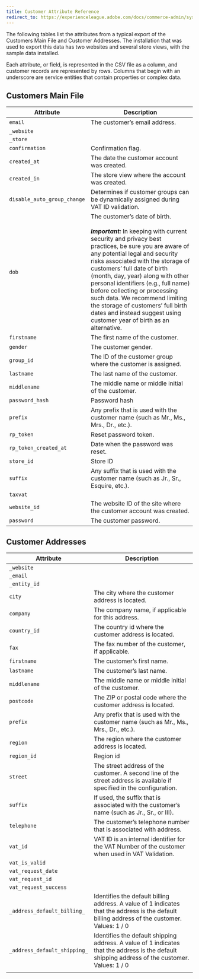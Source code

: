 ```yaml
---
title: Customer Attribute Reference
redirect_to: https://experienceleague.adobe.com/docs/commerce-admin/systems/data-transfer/data-attributes-customer.html
---
```


The following tables list the attributes from a typical export of the Customers Main File and Customer Addresses. The installation that was used to export this data has two websites and several store views, with the sample data installed.

Each attribute, or field, is represented in the CSV file as a column, and customer records are represented by rows. Columns that begin with an underscore are service entities that contain properties or complex data.

## Customers Main File

|Attribute|Description|
|--- |--- |
|`email`|The customer’s email address.|
|`_website`||
|`_store`||
|`confirmation`|Confirmation flag.|
|`created_at`|The date the customer account was created.|
|`created_in`|The store view where the account was created.|
|`disable_auto_group_change`|Determines if customer groups can be dynamically assigned during VAT ID validation.|
|`dob`|The customer’s date of birth. <br><br>**_Important:_** In keeping with current security and privacy best practices, be sure you are aware of any potential legal and security risks associated with the storage of customers’ full date of birth (month, day, year) along with other personal identifiers (e.g., full name) before collecting or processing such data. We recommend limiting the storage of customers’ full birth dates and instead suggest using customer year of birth as an alternative.|
|`firstname`|The first name of the customer.|
|`gender`|The customer gender.|
|`group_id`|The ID of the customer group where the customer is assigned.|
|`lastname`|The last name of the customer.|
|`middlename`|The middle name or middle initial of the customer.|
|`password_hash`|Password hash|
|`prefix`|Any prefix that is used with the customer name (such as Mr., Ms., Mrs., Dr., etc.).|
|`rp_token`|Reset password token.|
|`rp_token_created_at`|Date when the password was reset.|
|`store_id`|Store ID|
|`suffix`|Any suffix that is used with the customer name (such as Jr., Sr., Esquire, etc.).|
|`taxvat`||
|`website_id`|The website ID of the site where the customer account was created.|
|`password`|The customer password.|

## Customer Addresses

|Attribute|Description|
|--- |--- |
|`_website`||
|`_email`||
|`_entity_id`||
|`city`|The city where the customer address is located.|
|`company`|The company name, if applicable for this address.|
|`country_id`|The country id where the customer address is located.|
|`fax`|The fax number of the customer, if applicable.|
|`firstname`|The customer’s first name.|
|`lastname`|The customer’s last name.|
|`middlename`|The middle name or middle initial of the customer.|
|`postcode`|The ZIP or postal code where the customer address is located.|
|`prefix`|Any prefix that is used with the customer name (such as Mr., Ms., Mrs., Dr., etc.).|
|`region`|The region where the customer address is located.|
|`region_id`|Region id|
|`street`|The street address of the customer. A second line of the street address is available if specified in the configuration.|
|`suffix`|If used, the suffix that is associated with the customer’s name (such as Jr., Sr., or III). |
|`telephone`|The customer’s telephone number that is associated with address.|
|`vat_id`|VAT ID is an internal identifier for the VAT Number of the customer when used in VAT Validation.|
|`vat_is_valid`||
|`vat_request_date`||
|`vat_request_id`||
|`vat_request_success`||
|`_address_default_billing_`|Identifies the default billing address. A value of 1 indicates that the address is the default billing address of the customer. Values: 1 / 0|
|`_address_default_shipping_`|Identifies the default shipping address. A value of 1 indicates that the address is the default shipping address of the customer. Values: 1 / 0|
|||
